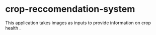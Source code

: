 # crop-reccomendation-system
This application takes images as inputs to provide information on crop health .
